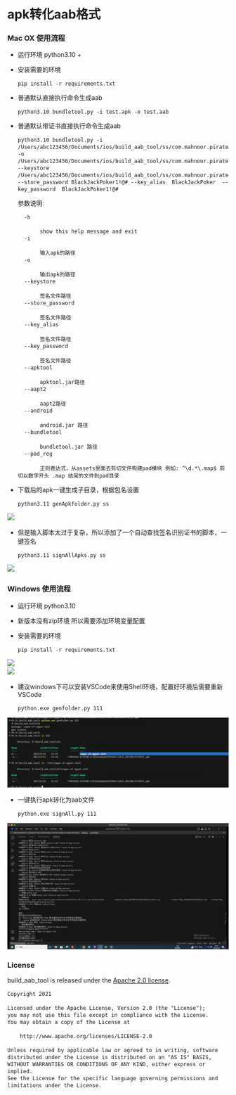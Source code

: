 # apk转化aab格式
 

### Mac OX 使用流程

* 运行环境 python3.10 +

* 安装需要的环境

    ```shell
    pip install -r requirements.txt
    ```

* 普通默认直接执行命令生成aab 

    ```shell
    python3.10 bundletool.py -i test.apk -o test.aab
    ```
* 普通默认带证书直接执行命令生成aab 

    ```shell
    python3.10 bundletool.py -i /Users/abc123456/Documents/ios/build_aab_tool/ss/com.mahnoor.piratejackpotSlotGame/9fc464b9f2b10c37a5e2c1a2e3ef12e0.20230624180533.apk -o /Users/abc123456/Documents/ios/build_aab_tool/ss/com.mahnoor.piratejackpotSlotGame/9fc464b9f2b10c37a5e2c1a2e3ef12e0.20230624180533.apk_21_07_17.aab  --keystore /Users/abc123456/Documents/ios/build_aab_tool/ss/com.mahnoor.piratejackpotSlotGame/user.keystore  --store_password BlackJackPoker1!@# --key_alias  BlackJackPoker  --key_password  BlackJackPoker1!@#

    ```
    

  参数说明:
    ```
      -h 
    
    ​		show this help message and exit
      -i 
    
    ​		输入apk的路径
      -o 
    
    ​		输出apk的路径
      --keystore 
    
    ​		签名文件路径
      --store_password 
    
    ​		签名文件路径
      --key_alias 
    
    ​		签名文件路径
      --key_password 
    
    ​		签名文件路径
      --apktool 
    
    ​		apktool.jar路径
      --aapt2 
    
    ​		aapt2路径
      --android 
    
    ​		android.jar 路径
      --bundletool 
    
    ​		bundletool.jar 路径
      --pad_reg 
    
    ​		正则表达式，从assets里面去剪切文件构建pad模块 例如: ^\d.*\.map$ 剪切以数字开头 .map 结尾的文件到pad目录
  ```



*  下载后的apk一键生成子目录，根据包名设置

    ```shell
    python3.11 genApkfolder.py ss
    ```

![](images/Snipaste_2023-06-24_21-23-46.png)

*  但是输入脚本太过于复杂，所以添加了一个自动查找签名识别证书的脚本，一键签名

    ```shell
    python3.11 signAllApks.py ss
    ```

![](images/Snipaste_2023-06-24_21-24-32.png) 





### Windows  使用流程

* 运行环境 python3.10 
* 新版本没有zip环境 所以需要添加环境变量配置 
* 安装需要的环境

    ```shell
    pip install -r requirements.txt
    ```
![](images/Snipaste_2023-06-24_21-37-24.png)    
![](images/Snipaste_2023-06-24_21-37-39.png)

* 建议windows下可以安装VSCode来使用Shell环境，配置好环境后需要重新VSCode

  ```shell
  python.exe genfolder.py 111
  ```
![](images/Snipaste_2023-06-24_21-42-55.png)


* 一键执行apk转化为aab文件
  
  ```shell
  python.exe signAll.py 111
  ```


![](images/Snipaste_2023-06-24_21-44-52.png)

### License

build_aab_tool is released under the [Apache 2.0 license](LICENSE).

```
Copyright 2021 

Licensed under the Apache License, Version 2.0 (the "License");
you may not use this file except in compliance with the License.
You may obtain a copy of the License at

    http://www.apache.org/licenses/LICENSE-2.0

Unless required by applicable law or agreed to in writing, software
distributed under the License is distributed on an "AS IS" BASIS,
WITHOUT WARRANTIES OR CONDITIONS OF ANY KIND, either express or implied.
See the License for the specific language governing permissions and
limitations under the License.
```

